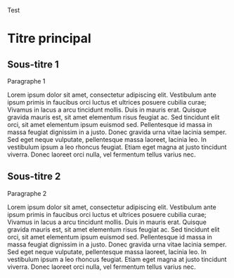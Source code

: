 Test

<h1>Titre principal</h1>

<h2>Sous-titre 1</h2>

<p>Paragraphe 1<p>
<p>Lorem ipsum dolor sit amet, consectetur adipiscing elit. Vestibulum ante ipsum primis in faucibus orci luctus et ultrices posuere cubilia curae; Vivamus in lacus a arcu tincidunt mollis. Duis in mauris erat. Quisque gravida mauris est, sit amet elementum risus feugiat ac. Sed tincidunt elit orci, sit amet elementum ipsum euismod sed. Pellentesque id massa in massa feugiat dignissim in a justo. Donec gravida urna vitae lacinia semper. Sed eget neque vulputate, pellentesque massa laoreet, lacinia leo. In vestibulum ipsum a leo rhoncus feugiat. Etiam eget magna at justo tincidunt viverra. Donec laoreet orci nulla, vel fermentum tellus varius nec. <p>

<h2>Sous-titre 2</h2>

<p>Paragraphe 2<p>

<p>Lorem ipsum dolor sit amet, consectetur adipiscing elit. Vestibulum ante ipsum primis in faucibus orci luctus et ultrices posuere cubilia curae; Vivamus in lacus a arcu tincidunt mollis. Duis in mauris erat. Quisque gravida mauris est, sit amet elementum risus feugiat ac. Sed tincidunt elit orci, sit amet elementum ipsum euismod sed. Pellentesque id massa in massa feugiat dignissim in a justo. Donec gravida urna vitae lacinia semper. Sed eget neque vulputate, pellentesque massa laoreet, lacinia leo. In vestibulum ipsum a leo rhoncus feugiat. Etiam eget magna at justo tincidunt viverra. Donec laoreet orci nulla, vel fermentum tellus varius nec. </p>